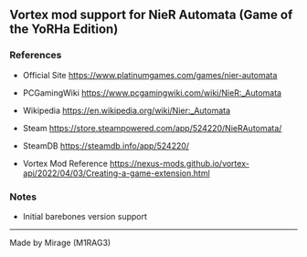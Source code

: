 ## Vortex mod support for NieR Automata (Game of the YoRHa Edition)

### References

- Official Site
https://www.platinumgames.com/games/nier-automata

- PCGamingWiki
https://www.pcgamingwiki.com/wiki/NieR:_Automata

- Wikipedia
https://en.wikipedia.org/wiki/Nier:_Automata

- Steam
https://store.steampowered.com/app/524220/NieRAutomata/

- SteamDB
https://steamdb.info/app/524220/

- Vortex Mod Reference
https://nexus-mods.github.io/vortex-api/2022/04/03/Creating-a-game-extension.html

### Notes

- Initial barebones version support

---

Made by Mirage (M1RAG3)
